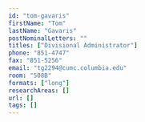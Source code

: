 ```yaml
---
id: "tom-gavaris"
firstName: "Tom"
lastName: "Gavaris"
postNominalLetters: ""
titles: ["Divisional Administrator"]
phone: "851-4747"
fax: "851-5256"
email: "tg2294@cumc.columbia.edu"
room: "508B"
formats: ["long"]
researchAreas: []
url: []
tags: []
---
```

